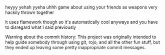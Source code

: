 heyyy yehah yyeha  uhhh game about using your friends as weapons very hackily thrown together

it uses flamework though so it's automatically cool anyways and you have to disregard what I said previously

Warning about the commit history: This project was originally intended to help guide somebody through using git, rojo, and all the other fun stuff, but they ended up leaving some pretty inappropriate commit messages.
